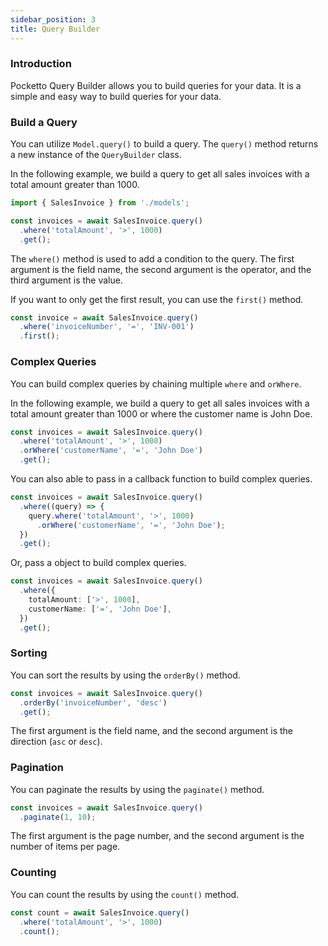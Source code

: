 ```yaml
---
sidebar_position: 3
title: Query Builder
---
```


### Introduction

Pocketto Query Builder allows you to build queries for your data. It is a simple and easy way to build queries for your data.

### Build a Query

You can utilize `Model.query()` to build a query. The `query()` method returns a new instance of the `QueryBuilder` class.

In the following example, we build a query to get all sales invoices with a total amount greater than 1000.

```ts
import { SalesInvoice } from './models';

const invoices = await SalesInvoice.query()
  .where('totalAmount', '>', 1000)
  .get();
```

The `where()` method is used to add a condition to the query. The first argument is the field name, the second argument is the operator, and the third argument is the value.

If you want to only get the first result, you can use the `first()` method.

```ts
const invoice = await SalesInvoice.query()
  .where('invoiceNumber', '=', 'INV-001')
  .first();
```

### Complex Queries

You can build complex queries by chaining multiple `where` and `orWhere`.

In the following example, we build a query to get all sales invoices with a total amount greater than 1000 or where the customer name is John Doe.

```ts
const invoices = await SalesInvoice.query()
  .where('totalAmount', '>', 1000)
  .orWhere('customerName', '=', 'John Doe')
  .get();
```

You can also able to pass in a callback function to build complex queries.

```ts
const invoices = await SalesInvoice.query()
  .where((query) => {
    query.where('totalAmount', '>', 1000)
      .orWhere('customerName', '=', 'John Doe');
  })
  .get();
```

Or, pass a object to build complex queries.

```ts
const invoices = await SalesInvoice.query()
  .where({
    totalAmount: ['>', 1000],
    customerName: ['=', 'John Doe'],
  })
  .get();
```

### Sorting

You can sort the results by using the `orderBy()` method.

```ts
const invoices = await SalesInvoice.query()
  .orderBy('invoiceNumber', 'desc')
  .get();
```

The first argument is the field name, and the second argument is the direction (`asc` or `desc`).

### Pagination

You can paginate the results by using the `paginate()` method.

```ts
const invoices = await SalesInvoice.query()
  .paginate(1, 10);
```

The first argument is the page number, and the second argument is the number of items per page.

### Counting

You can count the results by using the `count()` method.

```ts
const count = await SalesInvoice.query()
  .where('totalAmount', '>', 1000)
  .count();
```
